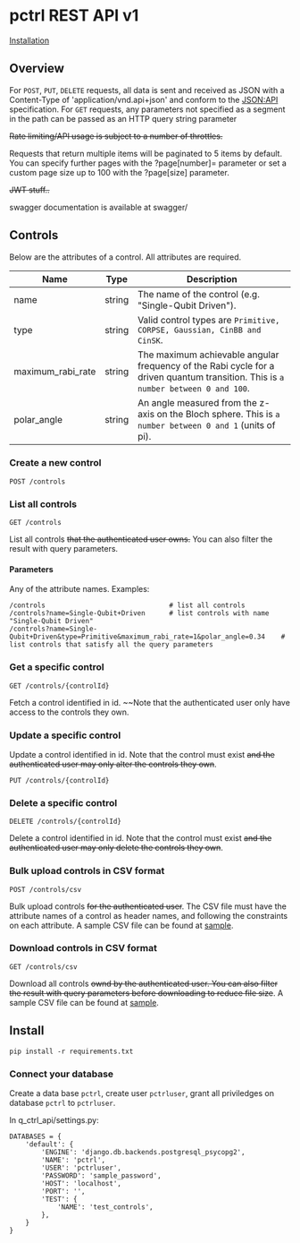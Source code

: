 # pctrl REST API v1

[Installation](#Install)

## Overview

For `POST`, `PUT`, `DELETE` requests, all data is sent and received as JSON with a Content-Type of 'application/vnd.api+json' and conform to the [JSON:API](https://jsonapi.org/) specification. For `GET` requests, any parameters not specified as a segment in the path can be passed as an HTTP query string parameter

~~Rate limiting/API usage is subject to a number of throttles.~~

Requests that return multiple items will be paginated to 5 items by default. You can specify further pages with the ?page[number]= parameter or set a custom page size up to 100 with the ?page[size] parameter.

~~JWT stuff..~~

swagger documentation is available at swagger/

## Controls
Below are the attributes of a control. All attributes are required.

| Name              | Type   | Description |
|-------------------|--------|-------------|
| name              | string | The name of the control (e.g. "Single-Qubit Driven"). |
| type              | string | Valid control types are `Primitive, CORPSE, Gaussian, CinBB and CinSK`. |
| maximum_rabi_rate | string | The maximum achievable angular frequency of the Rabi cycle for a driven quantum transition. This is `a number between 0 and 100`. |
| polar_angle       | string | An angle measured from the z-axis on the Bloch sphere. This is `a number between 0 and 1` (units of pi). | 

### Create a new control
```
POST /controls
```

### List all controls
```
GET /controls
```
List all controls ~~that the authenticated user owns.~~ You can also filter the result with query parameters.
#### Parameters
Any of the attribute names. Examples:
```
/controls                               # list all controls
/controls?name=Single-Qubit+Driven      # list controls with name "Single-Qubit Driven"
/controls?name=Single-Qubit+Driven&type=Primitive&maximum_rabi_rate=1&polar_angle=0.34    # list controls that satisfy all the query parameters
```

### Get a specific control
```
GET /controls/{controlId}
```
Fetch a control identified in id. ~~Note that the authenticated user only have access to the controls they own.

### Update a specific control
Update a control identified in id. Note that the control must exist ~~and the authenticated user may only alter the controls they own~~.
```
PUT /controls/{controlId}
```

### Delete a specific control
```
DELETE /controls/{controlId}
```
Delete a control identified in id. Note that the control must exist ~~and the authenticated user may only delete the controls they own~~.

### Bulk upload controls in CSV format
```
POST /controls/csv
```
Bulk upload controls ~~for the authenticated user~~. The CSV file must have the attribute names of a control as header names, and following the constraints on each attribute. A sample CSV file can be found at [sample](https://github.com/qctrl/back-end-challenge/blob/master/assets/controls.csv).

### Download controls in CSV format
```
GET /controls/csv
```
Download all controls ~~ownd by the authenticated user. You can also filter the result with query parameters before downloading to reduce file size~~. A sample CSV file can be found at [sample](https://github.com/qctrl/back-end-challenge/blob/master/assets/controls.csv).

## Install
```
pip install -r requirements.txt
```

### Connect your database
Create a data base `pctrl`, create user `pctrluser`, grant all priviledges on database `pctrl` to `pctrluser`.

In q_ctrl_api/settings.py:
```
DATABASES = {
    'default': {
        'ENGINE': 'django.db.backends.postgresql_psycopg2',
        'NAME': 'pctrl',
        'USER': 'pctrluser',
        'PASSWORD': 'sample_password',
        'HOST': 'localhost',
        'PORT': '',
        'TEST': {
            'NAME': 'test_controls',
        },
    }
}
```
